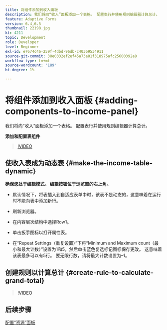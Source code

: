 ```yaml
---
title: 将组件添加到收入面板
description: 我们将向“收入”面板添加一个表格。 配置表行并使用规则编辑器计算总计。
feature: Adaptive Forms
version: 6.4,6.5
thumbnail: 22198.jpg
kt: 4211
topic: Development
role: Developer
level: Beginner
exl-id: e7674c46-259f-4dbd-96db-c40369534911
source-git-commit: 38e0332ef2ef45a73a81f318975afc25600392a8
workflow-type: tm+mt
source-wordcount: '189'
ht-degree: 1%

---
```


# 将组件添加到收入面板 {#adding-components-to-income-panel}

我们将向“收入”面板添加一个表格。 配置表行并使用规则编辑器计算总计。

**添加和配置表组件**

>[!VIDEO](https://video.tv.adobe.com/v/22198?quality=12&learn=on)



## 使收入表成为动态表 {#make-the-income-table-dynamic}

**确保您处于编辑模式。 编辑按钮位于浏览器的右上角。**

* 默认情况下，将表插入到自适应表单中时，该表不是动态的，这意味着在运行时不能向表中添加新行。

* 刷新浏览器。

* 在内容层次结构中选择Row1。

* 单击扳手图标以打开属性表。

* 在“Repeat Settings（重复设置）”下将“Minimum and Maximum count（最小和最大计数）”设置为1和5，然后单击蓝色复选标记图标保存更改。 这意味着该表最多可以有5行。 要无限行数，请将最大计数设置为–1。

## 创建规则以计算总计 {#create-rule-to-calculate-grand-total}


>[!VIDEO](https://video.tv.adobe.com/v/22197?quality=12&learn=on)

## 后续步骤

[配置“资源”面板](./configuring-assets-panel.md)
